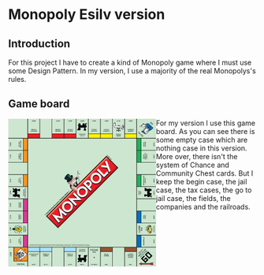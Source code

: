 # Monopoly Esilv version
## Introduction
For this project I have to create a kind of Monopoly game where I must use some Design Pattern. In my version, I use a majority of the real Monopolys's rules.

## Game board

<img src='Monopoly/monopolyfinal.jpg' width=300 height=300 align='left'>

For my version I use this game board. As you can see there is some empty case which are nothing case in this version. More over, there isn't the system of Chance and Community Chest cards. But I keep the begin case, the jail case, the tax cases, the go to jail case, the fields, the companies and the railroads.
